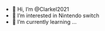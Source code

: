 - 👋 Hi, I’m @Clarkel2021
- 👀 I’m interested in Nintendo switch
- 🌱 I’m currently learning ...


<!---
Clarkel2021/Clarkel2021 is a ✨ special ✨ repository because its `README.md` (this file) appears on your GitHub profile.
You can click the Preview link to take a look at your changes.
--->
